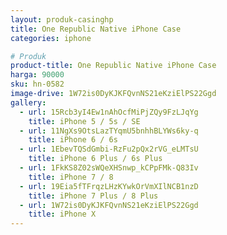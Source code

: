 ```yaml
---
layout: produk-casinghp
title: One Republic Native iPhone Case
categories: iphone

# Produk
product-title: One Republic Native iPhone Case
harga: 90000
sku: hn-0582
image-drive: 1W72is0DyKJKFQvnNS21eKziElPS22Ggd
gallery:
  - url: 15Rcb3yI4Ew1nAhOcfMiPjZQy9FzLJqYg
    title: iPhone 5 / 5s / SE
  - url: 11NgXs9OtsLazTYqmU5bnhhBLYWs6ky-q
    title: iPhone 6 / 6s
  - url: 1EbevTQSdGmbi-RzFu2pQx2rVG_eLMTsU
    title: iPhone 6 Plus / 6s Plus
  - url: 1FkKS8Z02sWQeXHSnwp_kCPpFMk-Q83Iv
    title: iPhone 7 / 8
  - url: 19Eia5fTFrqzLHzKYwkOrVmXIlNCB1nzD
    title: iPhone 7 Plus / 8 Plus
  - url: 1W72is0DyKJKFQvnNS21eKziElPS22Ggd
    title: iPhone X
---
```

